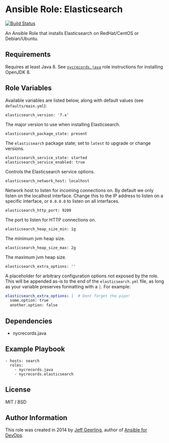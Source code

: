 # Ansible Role: Elasticsearch

[![Build Status](https://travis-ci.org/nycrecords/ansible-role-elasticsearch.svg?branch=master)](https://travis-ci.org/nycrecords/ansible-role-elasticsearch)

An Ansible Role that installs Elasticsearch on RedHat/CentOS or Debian/Ubuntu.

## Requirements

Requires at least Java 8. See [`nycrecords.java`](https://github.com/nycrecords/ansible-role-java#example-playbook-install-openjdk-8) role instructions for installing OpenJDK 8.

## Role Variables

Available variables are listed below, along with default values (see `defaults/main.yml`):

    elasticsearch_version: '7.x'

The major version to use when installing Elasticsearch.

    elasticsearch_package_state: present

The `elasticsearch` package state; set to `latest` to upgrade or change versions.

    elasticsearch_service_state: started
    elasticsearch_service_enabled: true

Controls the Elasticsearch service options.

    elasticsearch_network_host: localhost

Network host to listen for incoming connections on. By default we only listen on the localhost interface. Change this to the IP address to listen on a specific interface, or `0.0.0.0` to listen on all interfaces.

    elasticsearch_http_port: 9200

The port to listen for HTTP connections on.

    elasticsearch_heap_size_min: 1g

The minimum jvm heap size.

    elasticsearch_heap_size_max: 2g

The maximum jvm heap size.

    elasticsearch_extra_options: ''

A placeholder for arbitrary configuration options not exposed by the role. This will be appended as-is to the end of the `elasticsearch.yml` file, as long as your variable preserves formatting with a `|`. For example:

```yaml
elasticsearch_extra_options: |  # Dont forget the pipe!
  some.option: true
  another.option: false
```

## Dependencies

  - nycrecords.java

## Example Playbook

    - hosts: search
      roles:
        - nycrecords.java
        - nycrecords.elasticsearch

## License

MIT / BSD

## Author Information

This role was created in 2014 by [Jeff Geerling](https://www.jeffgeerling.com/), author of [Ansible for DevOps](https://www.ansiblefordevops.com/).
